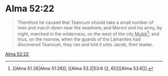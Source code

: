 # Alma 52:22

> Therefore he caused that Teancum should take a small number of men and march down near the seashore; and Moroni and his army, by night, marched in the wilderness, on the west of the city <u>Mulek</u>[^a]; and thus, on the morrow, when the guards of the Lamanites had discovered Teancum, they ran and told it unto Jacob, their leader.

[Alma 52:22](https://www.churchofjesuschrist.org/study/scriptures/bofm/alma/52?lang=eng&id=p22#p22)


[^a]: [[Alma 51.26|Alma 51:26]]; [[Alma 53.2|53:6 (2, 6)]][[Alma 53.6|]].  
